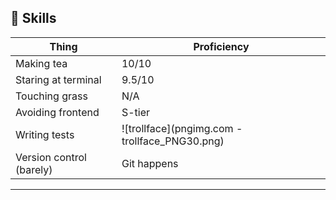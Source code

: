 ## 🥇 Skills

| Thing                    | Proficiency |
|--------------------------|-------------|
| Making tea               | 10/10       |
| Staring at terminal      | 9.5/10      |
| Touching grass           | N/A         |
| Avoiding frontend        | S-tier      |
| Writing tests            |     ![trollface](pngimg.com - trollface_PNG30.png)  |
| Version control (barely) | Git happens |
---
